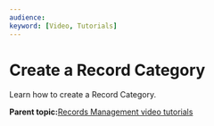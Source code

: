 ```yaml
---
audience: 
keyword: [Video, Tutorials]
---
```


# Create a Record Category

Learn how to create a Record Category.

  

**Parent topic:**[Records Management video tutorials](../topics/alfresco-video-tutorials-rm.md)

